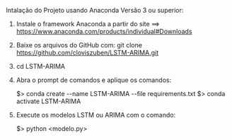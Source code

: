 
Intalação do Projeto usando Anaconda Versão 3 ou superior:

1) Instale o framework Anaconda a partir do site ==> https://www.anaconda.com/products/individual#Downloads

2) Baixe os arquivos do GitHub com: git clone https://github.com/cloviszuben/LSTM-ARIMA.git

3) cd LSTM-ARIMA

4) Abra o prompt de comandos e aplique os comandos:

    $> conda create --name LSTM-ARIMA --file requirements.txt
    $> conda activate LSTM-ARIMA

6) Execute os modelos LSTM ou ARIMA com o comando:

    $> python <modelo.py> 